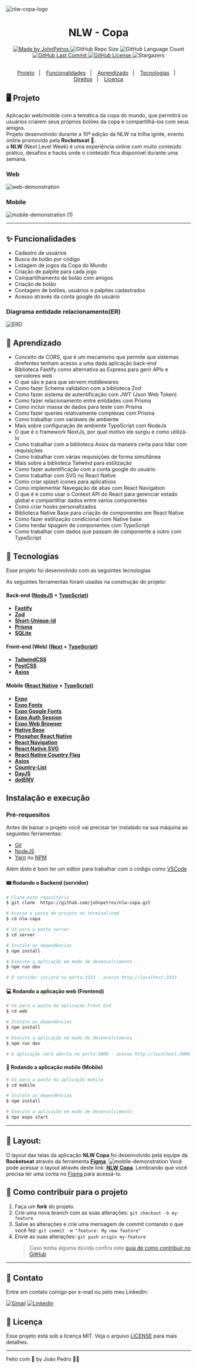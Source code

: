 ![nlw-copa-logo](https://user-images.githubusercontent.com/93893533/201498191-fdfb2b2f-184a-4fe1-bde8-c24ee6a5006b.svg)

<h1 align="center">
  NLW - Copa
</h1>

<div align="center">
   <a href="https://github.com/mathrb22">
      <img alt="Made by JohnPetros" src="https://img.shields.io/badge/made%20by-JohnPetros-yellow">
   </a>
   <img alt="GitHub Repo Size" src="https://img.shields.io/github/repo-size/JohnPetros/nlw-copa">
   <img alt="GitHub Language Count" src="https://img.shields.io/github/languages/count/JohnPetros/nlw-copa">
   <a href="https://github.com/JohnPetros/nlw-copa/commits/main">
      <img alt="GitHub Last Commit" src="https://img.shields.io/github/last-commit/JohnPetros/nlw-copa">
   </a>
  </a>
   </a>
   <a href="https://github.com/JohnPetros/nlw-copa/blob/main/LICENSE.md">
      <img alt="GitHub License" src="https://img.shields.io/github/license/JohnPetros/nlw-copa">
   </a>
    <img alt="Stargazers" src="https://img.shields.io/github/stars/JohnPetros/nlw-copa?style=social">
</div>

<br>

<p align="center">
  <a href="#-projeto">Projeto</a>&nbsp;&nbsp;&nbsp;|&nbsp;&nbsp;&nbsp;
  <a href="#-funcionalidades">Funcionalidades</a>&nbsp;&nbsp;&nbsp;|&nbsp;&nbsp;&nbsp;
  <a href="#-aprendizado">Aprendizado</a>&nbsp;&nbsp;&nbsp;|&nbsp;&nbsp;&nbsp;
  <a href="#-tecnologias">Tecnologias</a>&nbsp;&nbsp;&nbsp;|&nbsp;&nbsp;&nbsp;
  <a href="#-direitos">Direitos</a>&nbsp;&nbsp;&nbsp;|&nbsp;&nbsp;&nbsp;
  <a href="#-licença">Licença</a>
</p>

## 🖥️ Projeto

Aplicação web/mobile com a temática da copa do mundo, que permitirá os usuários criarem seus próprios bolões da copa e compartilhá-los com seus amigos. <br> Projeto desenvolvido durante a 10ª edição da NLW na trilha ignite, evento online promovido pela **Rocketseat** 🚀. <br>
a **NLW** (Next Level Week) é uma experiência online com muito conteúdo prático, desafios e hacks onde o conteúdo fica disponível durante uma semana.

### Web

![web-demonstration](https://user-images.githubusercontent.com/93893533/201499976-f3b78093-01f7-47e9-89db-913b2bcf256c.png)

### Mobile

![mobile-demonstration (1)](https://user-images.githubusercontent.com/93893533/201500025-8f1d83f1-773c-42a4-aa6c-e008a7a78243.png)

<hr>

## ✨ Funcionalidades

- Cadastro de usuários
- Busca de bolão por código
- Listagem de jogos da Copa do Mundo
- Criação de palpite para cada jogo
- Compartilhamento de bolão com amigos
- Criação de bolão
- Contagem de bolões, usuários e palpites cadastrados
- Acesso através da conta google do usuário

### Diagrama entidade relacionamento(ER)

![ERD](https://user-images.githubusercontent.com/93893533/201498759-e55a1c12-7270-4ad0-9208-187165b87bb9.svg)

## 📖 Aprendizado

- Conceito de CORS, que é um mecanismo que permite que sistemas direfentes tenham acesso a uma dada aplicação back-end
- Biblioteca Fastify como alternativa ao Express para gerir APIs e servidores web
- O que são e para que servem middlewares
- Como fazer Schema validation com a biblioteca Zod
- Como fazer sistema de autentificação com JWT (Json Web Token)
- Como fazer relacionamento entre entidades com Prisma
- Como incluir massa de dados para teste com Prisma
- Como fazer queries relativamente complexas com Prisma
- Como trabalhar com variáveis de ambiente
- Mais sobre configuração de ambiente TypeScript com NodeJs
- O que é o framework NextJs, por qual motivo ele surgiu e como utilizá-lo
- Como trabalhar com a biblioteca Axios da maneira certa para lidar com requisições
- Como trabalhar com várias requisições de forma simultânea
- Mais sobre a biblioteca Tailwind para estilização
- Como fazer autentificação com a conta google do usuário
- Como trabalhar com SVG no React Native
- Como criar splash icones para aplicativos
- Como implementar Navegação de abas com React Navigation
- O que é e como usar o Context API do React para gerenciar estado global e compartilhar dados entre vários componentes
- Como criar hooks personalizados
- Biblioteca Native Base para criação de componentes em React Native
- Como fazer estilização condicional com Native base
- Como herdar tipagem de componentes com TypeScript
- Como trabalhar com dados que passam de componente a outro com TypeScript

## 🚀 Tecnologias

Esse projeto foi desenvolvido com as seguintes tecnologias

As seguintes ferramentas foram usadas na construção do projeto:

#### **Back-end** ([NodeJS](https://nodejs.org/en/) + [TypeScript](https://www.typescriptlang.org/))

- **[Fastify](https://www.fastify.io/)**
- **[Zod](https://github.com/colinhacks/zod)**
- **[Short-Unique-Id](https://www.npmjs.com/package/short-unique-id)**
- **[Prisma](https://www.prisma.io/)**
- **[SQLite](https://github.com/mapbox/node-sqlite3)**

#### **Front-end (Web)** ([Next](https://nextjs.org/) + [TypeScript](https://www.typescriptlang.org/))

- **[TailwindCSS](https://tailwindcss.com/)**
- **[PostCSS](https://postcss.org/)**
- **[Axios](https://github.com/axios/axios)**

#### **Mobile** ([React Native](http://www.reactnative.com/) + [TypeScript](https://www.typescriptlang.org/))

- **[Expo](https://expo.io/)**
- **[Expo Fonts](https://docs.expo.dev/guides/using-custom-fonts/)**
- **[Expo Google Fonts](https://github.com/expo/google-fonts)**
- **[Expo Auth Session](https://docs.expo.dev/versions/latest/sdk/auth-session/)**
- **[Expo Web Browser](https://docs.expo.dev/versions/latest/sdk/webbrowser/)**
- **[Native Base](https://nativebase.io/)**
- **[Phosphor React Native](https://github.com/duongdev/phosphor-react-native)**
- **[React Navigation](https://reactnavigation.org/)**
- **[React Native SVG](https://github.com/react-native-community/react-native-svg)**
- **[React Native Country Flag](https://www.npmjs.com/package/react-native-country-flag)**
- **[Axios](https://github.com/axios/axios)**
- **[Country-List](https://www.npmjs.com/package/country-list)**
- **[DayJS](https://day.js.org/)**
- **[dotENV](https://www.npmjs.com/package/dotenv)**

## Instalação e execução

### Pré-requesitos

Antes de baixar o projeto você vai precisar ter instalado na sua máquina as seguintes ferramentas:

- [Git](https://git-scm.com)
- [NodeJS](https://nodejs.org/en/)
- [Yarn](https://yarnpkg.com/) ou [NPM](https://www.npmjs.com/)

Além disto é bom ter um editor para trabalhar com o código como [VSCode](https://code.visualstudio.com/)

#### 📟 Rodando o Backend (servidor)

```bash
# Clone este repositório
$ git clone  https://github.com/johnpetros/nlw-copa.git

# Acesse a pasta do projeto no terminal/cmd
$ cd nlw-copa

# Vá para a pasta server
$ cd server

# Instale as dependências
$ npm install

# Execute a aplicação em modo de desenvolvimento
$ npm run dev

# O servidor inciará na porta:3333 - acesse http://localhost:3333
```

#### 💻 Rodando a aplicação web (Frontend)

```bash
# Vá para a pasta da aplicação Front End
$ cd web

# Instale as dependências
$ npm install

# Execute a aplicação em modo de desenvolvimento
$ npm run dev

# A aplicação será aberta na porta:3000 - acesse http://localhost:3000
```

#### 📱 Rodando a aplicação mobile (Mobile)

```bash
# Vá para a pasta da aplicação mobile
$ cd mobile

# Instale as dependências
$ npm install

# Execute a aplicação em modo de desenvolvimento
$ npx expo start
```

---

## 🎨 Layout:

O layout das telas da aplicação **NLW Copa** foi desenvolvido pela equipe da **Rocketseat** através da ferramenta [**Figma**](https://www.figma.com).
![mobile-demonstration](https://user-images.githubusercontent.com/93893533/201499925-d968436b-6895-402b-91c7-f008ef735c37.png)
Você pode acessar o layout através deste link: [**NLW Copa**](https://www.figma.com/community/file/1169028343875283461). Lembrando que você precisa ter uma conta no [Figma](http://figma.com/) para acessá-lo.

## 💪 Como contribuir para o projeto

1. Faça um **fork** do projeto.
2. Crie uma nova branch com as suas alterações: `git checkout -b my-feature`
3. Salve as alterações e crie uma mensagem de commit contando o que você fez: `git commit -m "feature: My new feature"`
4. Envie as suas alterações: `git push origin my-feature`
   > Caso tenha alguma dúvida confira este [guia de como contribuir no GitHub](./CONTRIBUTING.md)

---

## 📩 Contato

Entre em contato comigo por e-mail ou pelo meu LinkedIn:

<a href="mailto:joaopcarvalho.cds@gmail.com"><img src="https://img.shields.io/badge/Gmail-D14836?style=for-the-badge&logo=gmail&logoColor=white" alt="Gmail"/></a>
<a href="https://www.linkedin.com/in/jo%C3%A3o-pedro-carvalho-dos-santos-42a0ab222/"><img src="https://img.shields.io/badge/linkedin%20-%230077B5.svg?&style=for-the-badge&logo=linkedin&logoColor=white" alt="LinkedIn"/></a>

## :memo: Licença

Esse projeto está sob a licença MIT. Veja o arquivo [LICENSE](LICENSE) para mais detalhes.

---

Feito com 💜 by João Pedro 👋🏻
